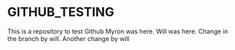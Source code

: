 # GITHUB_TESTING
This is a repository to test Github
Myron was here.
Will was here.
Change in the branch by will. 
Another change by will

